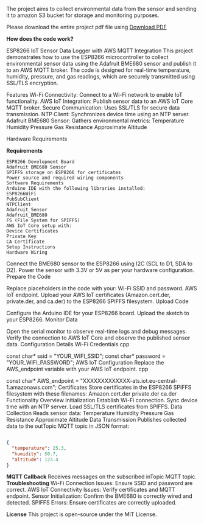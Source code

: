 
The project aims to collect environmental data from the sensor and sending it to amazon S3 bucket for storage and monitoring purposes.

Please download the entire project pdf file using [Download PDF](./Scientific_project_report.pdf)

**How does the code work?**

ESP8266 IoT Sensor Data Logger with AWS MQTT Integration
This project demonstrates how to use the ESP8266 microcontroller to collect environmental sensor data using the Adafruit BME680 sensor and publish it to an AWS MQTT broker. The code is designed for real-time temperature, humidity, pressure, and gas readings, which are securely transmitted using SSL/TLS encryption.

Features
Wi-Fi Connectivity: Connect to a Wi-Fi network to enable IoT functionality.
AWS IoT Integration: Publish sensor data to an AWS IoT Core MQTT broker.
Secure Communication: Uses SSL/TLS for secure data transmission.
NTP Client: Synchronizes device time using an NTP server.
Adafruit BME680 Sensor: Gathers environmental metrics:
Temperature
Humidity
Pressure
Gas Resistance
Approximate Altitude
 
Hardware Requirements

**Requirements**

```
ESP8266 Development Board
Adafruit BME680 Sensor
SPIFFS storage on ESP8266 for certificates
Power source and required wiring components
Software Requirements
Arduino IDE with the following libraries installed:
ESP8266WiFi
PubSubClient
NTPClient
Adafruit_Sensor
Adafruit_BME680
FS (File System for SPIFFS)
AWS IoT Core setup with:
Device Certificates
Private Key
CA Certificate
Setup Instructions
Hardware Wiring
```

Connect the BME680 sensor to the ESP8266 using I2C (SCL to D1, SDA to D2).
Power the sensor with 3.3V or 5V as per your hardware configuration.
Prepare the Code

Replace placeholders in the code with your:
Wi-Fi SSID and password.
AWS IoT endpoint.
Upload your AWS IoT certificates (Amazon.cert.der, private.der, and ca.der) to the ESP8266 SPIFFS filesystem.
Upload Code

Configure the Arduino IDE for your ESP8266 board.
Upload the sketch to your ESP8266.
Monitor Data

Open the serial monitor to observe real-time logs and debug messages.
Verify the connection to AWS IoT Core and observe the published sensor data.
Configuration Details
Wi-Fi Credentials
cpp

const char* ssid = "YOUR_WIFI_SSID";
const char* password = "YOUR_WIFI_PASSWORD";
AWS IoT Configuration
Replace the AWS_endpoint variable with your AWS IoT endpoint.
cpp

const char* AWS_endpoint = "XXXXXXXXXXXXX-ats.iot.eu-central-1.amazonaws.com";
Certificates
Store certificates in the ESP8266 SPIFFS filesystem with these filenames:
Amazon.cert.der
private.der
ca.der
Functionality Overview
Initialization
Establish Wi-Fi connection.
Sync device time with an NTP server.
Load SSL/TLS certificates from SPIFFS.
Data Collection
Reads sensor data:
Temperature
Humidity
Pressure
Gas Resistance
Approximate Altitude
Data Transmission
Publishes collected data to the outTopic MQTT topic in JSON format:

```json

{
  "temperature": 25.3,
  "humidity": 50.7,
  "altitude": 123.4
}
```

**MQTT Callback**
Receives messages on the subscribed inTopic MQTT topic.
**Troubleshooting**
Wi-Fi Connection Issues: Ensure SSID and password are correct.
AWS IoT Connectivity Issues: Verify certificates and MQTT endpoint.
Sensor Initialization: Confirm the BME680 is correctly wired and detected.
SPIFFS Errors: Ensure certificates are correctly uploaded.

**License**
This project is open-source under the MIT License.

